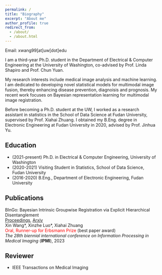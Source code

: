 ```yaml
---
permalink: /
title: "Biography"
excerpt: "About me"
author_profile: true
redirect_from: 
  - /about/
  - /about.html
---
```


Email: xwang99[at]uw[dot]edu

I am a third-year Ph.D. student in the Department of Electrical & Computer Engineering at the University of Washington, co-advised by Prof. Linda Shapiro and Prof. Chun Yuan.

My research interests include medical image analysis and machine learning. I am dedicated to developing novel statistical models for multimodal image fusion, thereby enhancing disease prevention, diagnoisis and prognosis. My recent work focuses on Bayesian representation learning for multimodal image registration.

Before becoming a Ph.D. student at the UW, I worked as a research assistant in statistics in the School of Data Science at Fudan University, supervised by Prof. Xiahai Zhuang. I obtained my B.Eng. degree in Electronic Engineering at Fudan University in 2020, advised by Prof. Jinhua Yu.

## Education

- (2021-present) Ph.D. in Electrical & Computer Engineering, University of Washington
- (2020-2021) Visiting Student in Statistics, School of Data Science, Fudan University
- (2016-2020) B.Eng., Department of  Electronic Engineering, Fudan University

## Publications
BInGo: Bayesian Intrinsic Groupwise Registration via Explicit Hierarchical Disentanglement<br />
[Proceedings](https://link.springer.com/chapter/10.1007/978-3-031-34048-2_25), [Arxiv](https://arxiv.org/abs/2206.02377)<br />
Xin Wang\*, Xinzhe Luo\*, Xiahai Zhuang<br />
<span style="color: #FF0000">Oral, Runner-up for Erbsmann Prize</span> (best paper award)<br />
*The 28th biennial international conference on Information Processing in Medical Imaging* (**IPMI**), 2023<br />

## Reviewer
- IEEE Transactions on Medical Imaging

